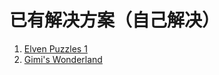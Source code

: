 # 已有解决方案（自己解决）

1. [Elven Puzzles 1](Programming/Elven_Puzzles_1/README.md)
2. [Gimi's Wonderland](Reverse_Engineering/Gimi's_Wonderland/README.md)
